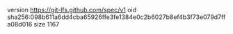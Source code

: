version https://git-lfs.github.com/spec/v1
oid sha256:098b611a6dd4cba65926ffe3fe1384e0c2b6027b8ef4b3f73e079d7ffa08d016
size 1167
